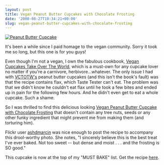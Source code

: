 ```yaml
---
layout: post
title: Vegan Peanut Butter Cupcakes with Chocolate Frosting
date: '2008-08-27T10:34:21+00:00'
slug: vegan-peanut-butter-cupcakes-with-chocolate-frosting
---
```

<a href="http://www.flickr.com/photos/ashdmarcin/2794620810/"><img src="http://farm4.static.flickr.com/3269/2794620810_735dc19d2c.jpg?v=0" alt="Peanut Butter Cupcake" /></a>

It's been a while since I paid homage to the vegan community. Sorry it took me so long, but this one is for you guys!

Even though I'm not a vegan, I own the fabulous cookbook, <a href="http://astore.amazon.com/thechocolatpe-20/detail/1569242739/002-0508011-9314438">Vegan Cupcakes Take Over The World</a>, which is a must-own for any cupcake lover no matter if you're a carnivore, herbivore...whatever. The only issue I had with <a href="http://astore.amazon.com/thechocolatpe-20/detail/1569242739/002-0508011-9314438">VCTOTW's</a> peanut butter cupcakes (and this isn't the book's fault) was that the recipe contains flax, which Taste Tester can't eat. The problem was that we didn't know he couldn't eat flax until he took a few bites and ended up in pain for the following few hours. And he didn't even get to eat a whole cupcake. Such a shame.

So I was thrilled to find this delicious looking <a href="http://www.flickr.com/photos/ashdmarcin/2794620810/">Vegan Peanut Butter Cupcake with Chocolate Frosting</a> that doesn't contain any tree nuts, seeds or any other funky ingredient that might prevent me from making them (and torturing him). 

Flickr user <a href="http://www.flickr.com/photos/ashdmarcin/">ashdmarcin</a> was nice enough to post the recipe to accompany this drool-worthy photo. She notes, "I sincerely believe this is the best treat I've ever baked. Not too sweet -- but dense and moist . . . and the frosting is SO good." 

This cupcake is now at the top of my "MUST BAKE" list. Get the recipe <a href="http://www.flickr.com/photos/ashdmarcin/2794620810/">here</a>.
